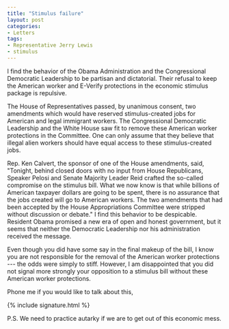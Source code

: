 ```yaml
---
title: "Stimulus failure"
layout: post
categories:
- Letters
tags:
- Representative Jerry Lewis
- stimulus
---
```


I find the behavior of the Obama Administration and the Congressional Democratic Leadership to be partisan and dictatorial. Their refusal to keep the American worker and E-Verify protections in the economic stimulus package is repulsive.

The House of Representatives passed, by unanimous consent, two amendments which would have reserved stimulus-created jobs for American and legal immigrant workers. The Congressional Democratic Leadership and the White House saw fit to remove these American worker protections in the Committee. One can only assume that they believe that illegal alien workers should have equal access to these stimulus-created jobs.

Rep. Ken Calvert, the sponsor of one of the House amendments, said, "Tonight, behind closed doors with no input from House Republicans, Speaker Pelosi and Senate Majority Leader Reid crafted the so-called compromise on the stimulus bill. What we now know is that while billions of American taxpayer dollars are going to be spent, there is no assurance that the jobs created will go to American workers. The two amendments that had been accepted by the House Appropriations Committee were stripped without discussion or debate." I find this behavior to be despicable. Resident Obama promised a new era of open and honest government, but it seems that neither the Democratic Leadership nor his administration received the message.

Even though you did have some say in the final makeup of the bill, I know you are not responsible for the removal of the American worker protections --- the odds were simply to stiff. However, I am disappointed that you did not signal more strongly your opposition to a stimulus bill without these American worker protections.

Phone me if you would like to talk about this,

{% include signature.html %}

P.S. We need to practice autarky if we are to get out of this economic mess.
